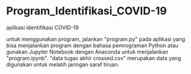 # Program_Identifikasi_COVID-19
aplikasi identifikasi COVID-19

untuk menggunakan program, jalankan "program.py" pada aplikasi yang bisa menjalankan program dengan bahasa pemrograman Python
atau gunakan Jupyter Notebook dengan Anaconda untuk menjalankan "program.ipynb".
"data tugas akhir crossed.csv" merupakan data yang digunakan untuk melatih jaringan saraf tiruan.
